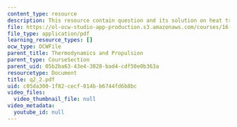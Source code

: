 ```yaml
---
content_type: resource
description: This resource contain question and its solution on heat transer.
file: https://ol-ocw-studio-app-production.s3.amazonaws.com/courses/16-01-unified-engineering-i-ii-iii-iv-fall-2005-spring-2006/c05da3001f82cecf014bb6744fd6b8bc_q2_2.pdf
file_type: application/pdf
learning_resource_types: []
ocw_type: OCWFile
parent_title: Thermodynamics and Propulsion
parent_type: CourseSection
parent_uid: 05b2ba63-43e4-3028-bad4-cdf50e0b363a
resourcetype: Document
title: q2_2.pdf
uid: c05da300-1f82-cecf-014b-b6744fd6b8bc
video_files:
  video_thumbnail_file: null
video_metadata:
  youtube_id: null
---
```

